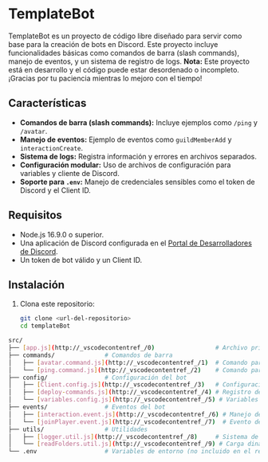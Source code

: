 # TemplateBot

TemplateBot es un proyecto de código libre diseñado para servir como base para la creación de bots en Discord. Este proyecto incluye funcionalidades básicas como comandos de barra (slash commands), manejo de eventos, y un sistema de registro de logs. **Nota:** Este proyecto está en desarrollo y el código puede estar desordenado o incompleto. ¡Gracias por tu paciencia mientras lo mejoro con el tiempo!

## Características

- **Comandos de barra (slash commands):** Incluye ejemplos como `/ping` y `/avatar`.
- **Manejo de eventos:** Ejemplo de eventos como `guildMemberAdd` y `interactionCreate`.
- **Sistema de logs:** Registra información y errores en archivos separados.
- **Configuración modular:** Uso de archivos de configuración para variables y cliente de Discord.
- **Soporte para `.env`:** Manejo de credenciales sensibles como el token de Discord y el Client ID.

## Requisitos

- Node.js 16.9.0 o superior.
- Una aplicación de Discord configurada en el [Portal de Desarrolladores de Discord](https://discord.com/developers/applications).
- Un token de bot válido y un Client ID.

## Instalación

1. Clona este repositorio:
   ```bash
   git clone <url-del-repositorio>
   cd templateBot
```bash
src/
├── [app.js](http://_vscodecontentref_/0)                 # Archivo principal del bot
├── commands/              # Comandos de barra
│   ├── [avatar.command.js](http://_vscodecontentref_/1)  # Comando para mostrar avatares
│   └── [ping.command.js](http://_vscodecontentref_/2)    # Comando para mostrar el ping
├── config/                # Configuración del bot
│   ├── [Client.config.js](http://_vscodecontentref_/3)   # Configuración del cliente de Discord
│   ├── [deploy-commands.js](http://_vscodecontentref_/4) # Registro de comandos en Discord
│   └── [variables.config.js](http://_vscodecontentref_/5) # Variables de entorno
├── events/                # Eventos del bot
│   ├── [interaction.event.js](http://_vscodecontentref_/6) # Manejo de interacciones
│   └── [joinPlayer.event.js](http://_vscodecontentref_/7)  # Evento de bienvenida
├── utils/                 # Utilidades
│   ├── [logger.util.js](http://_vscodecontentref_/8)     # Sistema de logs
│   └── [readFolders.util.js](http://_vscodecontentref_/9) # Carga dinámica de comandos
└── .env                   # Variables de entorno (no incluido en el repositorio)